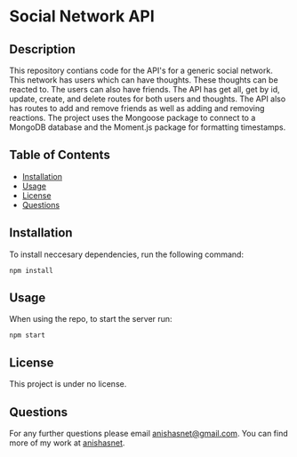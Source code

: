 # Social Network API

## Description
This repository contians code for the API's for a generic social network. This network has users which can have thoughts. These thoughts can be reacted to. The users can also have friends. The API has get all, get by id, update, create, and delete routes for both users and thoughts. The API also has routes to add and remove friends as well as adding and removing reactions. The project uses the Mongoose package to connect to a MongoDB database and the Moment.js package for formatting timestamps.

## Table of Contents
* [Installation](#installation)
* [Usage](#usage)
* [License](#license)
* [Questions](#questions)

## Installation

To install neccesary dependencies, run the following command:

```
npm install
```

## Usage

When using the repo, to start the server run: 
```
npm start
```

## License

This project is under no license.

## Questions

For any further questions please email anishasnet@gmail.com. You can find more of my work at [anishasnet](https://github.com/anishasnet).
    